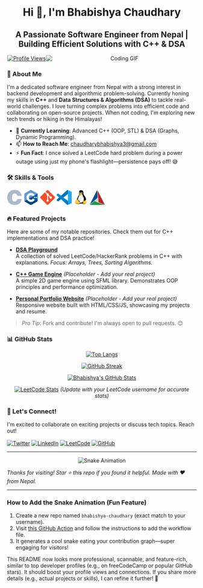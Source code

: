 <div align="center">

# Hi 👋, I'm Bhabishya Chaudhary
## A Passionate Software Engineer from Nepal | Building Efficient Solutions with C++ & DSA

<img align="right" alt="Coding GIF" width="400" src="https://media4.giphy.com/media/v1.Y2lkPTc5MGI3NjExY2ZubnJoNjB3bGZuaXMxeHBoOXQwNDBxazliMmc3bzkydnE1bno4MSZlcD12MV9pbnRlcm5hbF9naWZfYnlfaWQmY3Q9Zw/L1R1tvI9svkIWwpVYr/giphy.gif" />

[![Profile Views](https://komarev.com/ghpvc/?username=bhabishya-chaudhary&label=Profile%20Views&color=0e75b6&style=flat)](https://github.com/bhabishya-chaudhary)

</div>

### 🚀 About Me
I'm a dedicated software engineer from Nepal with a strong interest in backend development and algorithmic problem-solving. Currently honing my skills in **C++** and **Data Structures & Algorithms (DSA)** to tackle real-world challenges. I love turning complex problems into efficient code and collaborating on open-source projects. When not coding, I'm exploring new tech trends or hiking in the Himalayas!

- 🌱 **Currently Learning**: Advanced C++ (OOP, STL) & DSA (Graphs, Dynamic Programming).
- 📫 **How to Reach Me**: chaudharybhabishya3@gmail.com
- ⚡ **Fun Fact**: I once solved a LeetCode hard problem during a power outage using just my phone's flashlight—persistence pays off! 😅

### 🛠️ Skills & Tools
<p align="left">
  <img src="https://raw.githubusercontent.com/devicons/devicon/master/icons/c/c-original.svg" alt="C" width="40" height="40" /> 
  <img src="https://raw.githubusercontent.com/devicons/devicon/master/icons/cplusplus/cplusplus-original.svg" alt="C++" width="40" height="40" />
  <img src="https://raw.githubusercontent.com/devicons/devicon/master/icons/git/git-original.svg" alt="Git" width="40" height="40" />
  <img src="https://raw.githubusercontent.com/devicons/devicon/master/icons/vscode/vscode-original.svg" alt="VS Code" width="40" height="40" />
  <img src="https://raw.githubusercontent.com/devicons/devicon/master/icons/linux/linux-original.svg" alt="Linux" width="40" height="40" />
  <img src="https://raw.githubusercontent.com/devicons/devicon/master/icons/cmake/cmake-original.svg" alt="CMake" width="40" height="40" />
</p>

### 🔥 Featured Projects
Here are some of my notable repositories. Check them out for C++ implementations and DSA practice!

- **[DSA Playground](https://github.com/bhabishya-chaudhary/dsa-playground)**  
  A collection of solved LeetCode/HackerRank problems in C++ with explanations. *Focus: Arrays, Trees, Sorting Algorithms.*

- **[C++ Game Engine](https://github.com/bhabishya-chaudhary/cpp-game-engine)** *(Placeholder - Add your real project)*  
  A simple 2D game engine using SFML library. Demonstrates OOP principles and performance optimization.

- **[Personal Portfolio Website](https://github.com/bhabishya-chaudhary/portfolio)** *(Placeholder - Add your real project)*  
  Responsive website built with HTML/CSS/JS, showcasing my projects and resume.

> *Pro Tip*: Fork and contribute! I'm always open to pull requests. 😊

### 📊 GitHub Stats
<div align="center">

[![Top Langs](https://github-readme-stats.vercel.app/api/top-langs?username=bhabishya-chaudhary&show_icons=true&locale=en&layout=compact&theme=radical)](https://github.com/anuraghazra/github-readme-stats)

[![GitHub Streak](https://github-readme-streak-stats.herokuapp.com/?user=bhabishya-chaudhary&theme=radical)](https://github.com/DenverCoder1/github-readme-streak-stats)

[![Bhabishya's GitHub Stats](https://github-readme-stats.vercel.app/api?username=bhabishya-chaudhary&show_icons=true&locale=en&theme=radical)](https://github.com/anuraghazra/github-readme-stats)

[![LeetCode Stats](https://leetcard.jacoblin.cool/bhabishya-chaudhary?theme=radical&font=JetBrains%20Mono)](https://www.leetcode.com/bhabishya-chaudhary/) *(Update with your LeetCode username for accurate stats)*

</div>

### 🤝 Let's Connect!
I'm excited to collaborate on exciting projects or discuss tech topics. Reach out!

<p align="left">
  <a href="https://twitter.com/bhabishya" target="blank"><img align="center" src="https://raw.githubusercontent.com/rahuldkjain/github-profile-readme-generator/master/src/images/icons/Social/twitter.svg" alt="Twitter" height="30" width="40" /></a>
  <a href="https://linkedin.com/in/bhabishya-chaudhary" target="blank"><img align="center" src="https://raw.githubusercontent.com/rahuldkjain/github-profile-readme-generator/master/src/images/icons/Social/linked-in-alt.svg" alt="LinkedIn" height="30" width="40" /></a>
  <a href="https://www.leetcode.com/bhabishya-chaudhary" target="blank"><img align="center" src="https://raw.githubusercontent.com/rahuldkjain/github-profile-readme-generator/master/src/images/icons/Social/leet-code.svg" alt="LeetCode" height="30" width="40" /></a>
  <a href="https://github.com/bhabishya-chaudhary" target="blank"><img align="center" src="https://raw.githubusercontent.com/rahuldkjain/github-profile-readme-generator/master/src/images/icons/Social/github.svg" alt="GitHub" height="30" width="40" /></a>
</p>

---

<div align="center">
  <img src="https://raw.githubusercontent.com/bhabishya-chaudhary/bhabishya-chaudhary/output/github-contribution-grid-snake.svg" alt="Snake Animation" />
</div>

*Thanks for visiting! Star ⭐ this repo if you found it helpful. Made with ❤️ from Nepal.*

---

### How to Add the Snake Animation (Fun Feature)
1. Create a new repo named `bhabishya-chaudhary` (exact match to your username).
2. Visit [this GitHub Action](https://github.com/Platane/snk) and follow the instructions to add the workflow file.
3. It generates a cool snake eating your contribution graph—super engaging for visitors!

This README now looks more professional, scannable, and feature-rich, similar to top developer profiles (e.g., on freeCodeCamp or popular GitHub stars). It should boost your profile views and connections. If you share more details (e.g., actual projects or skills), I can refine it further! 🚀
